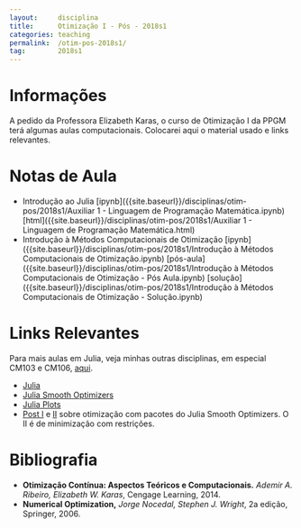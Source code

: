 ```yaml
---
layout:     disciplina
title:      Otimização I - Pós - 2018s1
categories: teaching
permalink:  /otim-pos-2018s1/
tag:        2018s1
---
```


# Informações

A pedido da Professora Elizabeth Karas, o curso de Otimização I da PPGM
terá algumas aulas computacionais. Colocarei aqui o material usado e
links relevantes. 

# Notas de Aula

- Introdução ao Julia
  [ipynb]({{site.baseurl}}/disciplinas/otim-pos/2018s1/Auxiliar 1 - Linguagem de Programação Matemática.ipynb)
  [html]({{site.baseurl}}/disciplinas/otim-pos/2018s1/Auxiliar 1 - Linguagem de Programação Matemática.html)
- Introdução à Métodos Computacionais de Otimização
  [ipynb]({{site.baseurl}}/disciplinas/otim-pos/2018s1/Introdução à Métodos Computacionais de Otimização.ipynb)
  [pós-aula]({{site.baseurl}}/disciplinas/otim-pos/2018s1/Introdução à Métodos Computacionais de Otimização - Pós Aula.ipynb)
  [solução]({{site.baseurl}}/disciplinas/otim-pos/2018s1/Introdução à Métodos Computacionais de Otimização - Solução.ipynb)

# Links Relevantes

Para mais aulas em Julia, veja minhas outras disciplinas, em especial
CM103 e CM106, [aqui]({{site.baseurl}}/br/teaching/).

- [Julia](http://julialang.org)
- [Julia Smooth Optimizers](https://juliasmoothoptimizers.github.io/)
- [Julia Plots](juliaplots.github.io)
- [Post I](http://abelsiqueira.github.io/blog/nlpmodelsjl-cutestjl-and-other-nonlinear-optimization-packages-on-julia/)
e
[II](http://abelsiqueira.github.io/blog/nlpmodelsjl-and-cutestjl-constrained-optimization/)
sobre otimização com pacotes do Julia Smooth Optimizers. O II é de
minimização com restrições.

# Bibliografia

- **Otimização Contínua: Aspectos Teóricos e Computacionais.**
  _Ademir A.  Ribeiro, Elizabeth W. Karas_,
  Cengage Learning, 2014.
- **Numerical Optimization,**
  _Jorge Nocedal, Stephen J. Wright_,
  2a edição, Springer, 2006.
